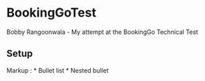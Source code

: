 # BookingGoTest #
 Bobby Rangoonwala - My attempt at the BookingGo Technical Test
 
 ## Setup ##
 Markup : * Bullet list
              * Nested bullet
